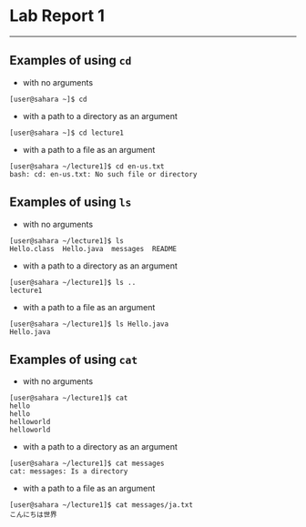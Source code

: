 # Lab Report 1
---
## Examples of using `cd`
* with no arguments
```
[user@sahara ~]$ cd
```

* with a path to a directory as an argument
```
[user@sahara ~]$ cd lecture1
```

* with a path to a file as an argument
```
[user@sahara ~/lecture1]$ cd en-us.txt
bash: cd: en-us.txt: No such file or directory
```

## Examples of using `ls`
* with no arguments
```
[user@sahara ~/lecture1]$ ls
Hello.class  Hello.java  messages  README
```

* with a path to a directory as an argument
```
[user@sahara ~/lecture1]$ ls ..
lecture1
```

* with a path to a file as an argument
```
[user@sahara ~/lecture1]$ ls Hello.java
Hello.java
```


## Examples of using `cat`
* with no arguments
```
[user@sahara ~/lecture1]$ cat
hello
hello
helloworld
helloworld
```

* with a path to a directory as an argument
```
[user@sahara ~/lecture1]$ cat messages
cat: messages: Is a directory
```

* with a path to a file as an argument
```
[user@sahara ~/lecture1]$ cat messages/ja.txt
こんにちは世界
```
